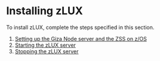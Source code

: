 # Installing zLUX

To install zLUX, complete the steps specified in this section.

1.  [Setting up the Giza Node server and the ZSS on z/OS](../topics/mvd-instsetupeverythingonzos.md)
2.  [Starting the zLUX server](../topics/mvd-startzluxserver.md)
3.  [Stopping the zLUX server](../topics/mvd-stopzluxserver.md)
